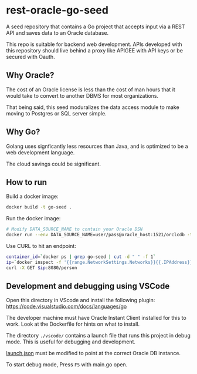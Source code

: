 # rest-oracle-go-seed
A seed repository that contains a Go project that accepts input via a REST API and saves data to an Oracle database.

This repo is suitable for backend web development. APIs developed with this repository should live behind a proxy like APIGEE with API keys
or be secured with Oauth.
## Why Oracle?
The cost of an Oracle license is less than the cost of man hours that it would take to convert to another DBMS for most organizations. 

That being said, this seed moduralizes the data access module to make moving to Postgres or SQL server simple. 

## Why Go?
Golang uses signficantly less resources than Java, and is optimized to be a web development language.

The cloud savings could be significant.

## How to run

Build a docker image:

```bash
docker build -t go-seed .
```

Run the docker image:
```bash
# Modify DATA_SOURCE_NAME to contain your Oracle DSN
docker run --env DATA_SOURCE_NAME=user/pass@oracle_host:1521/orclcdb -t go-seed
```

Use CURL to hit an endpoint:
```bash
container_id=`docker ps | grep go-seed | cut -d " " -f 1`
ip=`docker inspect -f '{{range.NetworkSettings.Networks}}{{.IPAddress}}{{end}}' $container_id`
curl -X GET $ip:8080/person
```

## Development and debugging using VSCode

Open this directory in VScode and install the following plugin: https://code.visualstudio.com/docs/languages/go

The developer machine must have Oracle Instant Client installed for this to work. Look at the Dockerfile for hints on what to install.

The directory `./vscode/` contains a launch file that runs this project in debug mode. This is useful for debugging and development. 

[launch.json](https://github.com/spardue/rest-oracle-go-seed/blob/main/.vscode/launch.json) must be modified to point at the correct Oracle DB instance.

To start debug mode, Press `F5` with main.go open.





